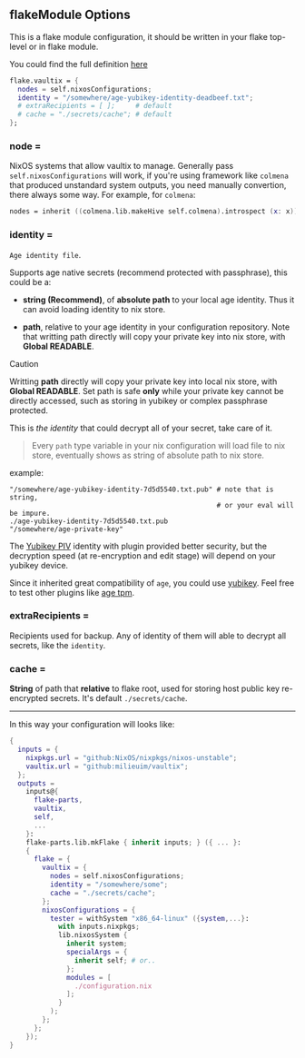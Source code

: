 ## flakeModule Options


This is a flake module configuration, it should be written in your flake top-level or in flake module.

You could find the full definition [here](https://github.com/milieuim/vaultix/blob/main/flake-module.nix)

```nix
flake.vaultix = {
  nodes = self.nixosConfigurations;
  identity = "/somewhere/age-yubikey-identity-deadbeef.txt";
  # extraRecipients = [ ];     # default
  # cache = "./secrets/cache"; # default
};
```

### node =

NixOS systems that allow vaultix to manage. Generally pass `self.nixosConfigurations` will work, if you're using framework like `colmena` that produced unstandard system outputs, you need manually convertion, there always some way. For example, for `colmena`:

```nix
nodes = inherit ((colmena.lib.makeHive self.colmena).introspect (x: x)) nodes;
```


### identity =

`Age identity file`.

Supports age native secrets (recommend protected with passphrase), this could be a:

+ **string (Recommend)**, of **absolute path** to your local age identity. Thus it can avoid loading identity to nix store.

+ **path**, relative to your age identity in your configuration repository. Note that writting path directly will copy your private key into nix store, with **Global READABLE**.

> [!CAUTION]  
> Writting **path** directly will copy your private key into local nix store, with **Global READABLE**. Set path is safe **only** while your private key cannot be directly accessed, such as storing in yubikey or complex passphrase protected.


This is *the identity* that could decrypt all of your secret, take care of it.

> Every `path` type variable in your nix configuration will load file to nix store, eventually shows as string of absolute path to nix store.

example:

```
"/somewhere/age-yubikey-identity-7d5d5540.txt.pub" # note that is string,
                                                   # or your eval will be impure.
./age-yubikey-identity-7d5d5540.txt.pub
"/somewhere/age-private-key"
```

The [Yubikey PIV](https://developers.yubico.com/yubico-piv-tool/YubiKey_PIV_introduction.html) identity with plugin provided better security, but the decryption speed (at re-encryption and edit stage) will depend on your yubikey device.

Since it inherited great compatibility of `age`, you could use [yubikey](https://github.com/str4d/age-plugin-yubikey). Feel free to test other plugins like [age tpm](https://github.com/Foxboron/age-plugin-tpm). 



### extraRecipients =

Recipients used for backup. Any of identity of them will able to decrypt all secrets, like the `identity`.

### cache =

**String** of path that **relative** to flake root, used for storing host public key
re-encrypted secrets. It's default `./secrets/cache`.


---

In this way your configuration will looks like:

```nix
{
  inputs = {
    nixpkgs.url = "github:NixOS/nixpkgs/nixos-unstable";
    vaultix.url = "github:milieuim/vaultix";
  };
  outputs =
    inputs@{
      flake-parts,
      vaultix,
      self,
      ...
    }:
    flake-parts.lib.mkFlake { inherit inputs; } ({ ... }:
    {
      flake = {
        vaultix = {
          nodes = self.nixosConfigurations;
          identity = "/somewhere/some";
          cache = "./secrets/cache";
        };
        nixosConfigurations = {
          tester = withSystem "x86_64-linux" ({system,...}:
            with inputs.nixpkgs;
            lib.nixosSystem {
              inherit system;
              specialArgs = {
                inherit self; # or..
              };
              modules = [
                ./configuration.nix
              ];
            }
          );
        };
      };
    });
}
```
